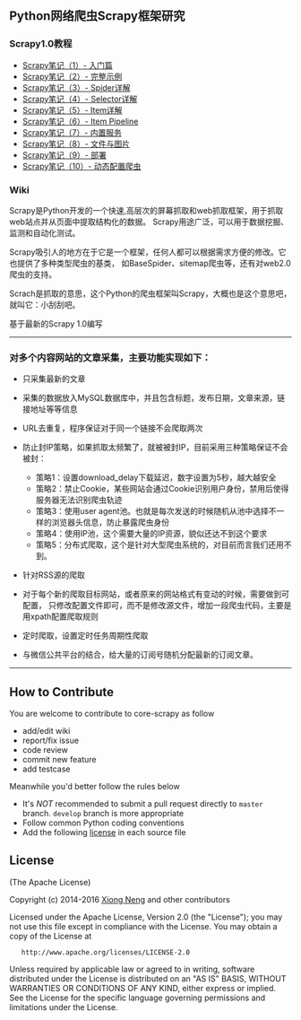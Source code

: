 ﻿## Python网络爬虫Scrapy框架研究

### Scrapy1.0教程

* [Scrapy笔记（1）- 入门篇](http://www.pycoding.com/2016/03/08/scrapy-01.html)
* [Scrapy笔记（2）- 完整示例](http://www.pycoding.com/2016/03/10/scrapy-02.html)
* [Scrapy笔记（3）- Spider详解](http://www.pycoding.com/2016/03/12/scrapy-03.html)
* [Scrapy笔记（4）- Selector详解](http://www.pycoding.com/2016/03/14/scrapy-04.html)
* [Scrapy笔记（5）- Item详解](http://www.pycoding.com/2016/03/16/scrapy-05.html)
* [Scrapy笔记（6）- Item Pipeline](http://www.pycoding.com/2016/03/18/scrapy-06.html)
* [Scrapy笔记（7）- 内置服务](http://www.pycoding.com/2016/03/19/scrapy-07.html)
* [Scrapy笔记（8）- 文件与图片](http://www.pycoding.com/2016/03/20/scrapy-08.html)
* [Scrapy笔记（9）- 部署](http://www.pycoding.com/2016/03/21/scrapy-09.html)
* [Scrapy笔记（10）- 动态配置爬虫](http://www.pycoding.com/2016/04/10/scrapy-10.html)


### Wiki
Scrapy是Python开发的一个快速,高层次的屏幕抓取和web抓取框架，用于抓取web站点并从页面中提取结构化的数据。
Scrapy用途广泛，可以用于数据挖掘、监测和自动化测试。

Scrapy吸引人的地方在于它是一个框架，任何人都可以根据需求方便的修改。它也提供了多种类型爬虫的基类，
如BaseSpider、sitemap爬虫等，还有对web2.0爬虫的支持。

Scrach是抓取的意思，这个Python的爬虫框架叫Scrapy，大概也是这个意思吧，就叫它：小刮刮吧。

基于最新的Scrapy 1.0编写

------------------------------------------

### 对多个内容网站的文章采集，主要功能实现如下：

  * 只采集最新的文章
  * 采集的数据放入MySQL数据库中，并且包含标题，发布日期，文章来源，链接地址等等信息
  * URL去重复，程序保证对于同一个链接不会爬取两次
  * 防止封IP策略，如果抓取太频繁了，就被被封IP，目前采用三种策略保证不会被封：

     * 策略1：设置download_delay下载延迟，数字设置为5秒，越大越安全
     * 策略2：禁止Cookie，某些网站会通过Cookie识别用户身份，禁用后使得服务器无法识别爬虫轨迹
     * 策略3：使用user agent池。也就是每次发送的时候随机从池中选择不一样的浏览器头信息，防止暴露爬虫身份
     * 策略4：使用IP池，这个需要大量的IP资源，貌似还达不到这个要求
     * 策略5：分布式爬取，这个是针对大型爬虫系统的，对目前而言我们还用不到。

  * 针对RSS源的爬取
  * 对于每个新的爬取目标网站，或者原来的网站格式有变动的时候，需要做到可配置，
    只修改配置文件即可，而不是修改源文件，增加一段爬虫代码，主要是用xpath配置爬取规则
  * 定时爬取，设置定时任务周期性爬取
  * 与微信公共平台的结合，给大量的订阅号随机分配最新的订阅文章。

------------------------------------------


## How to Contribute

You are welcome to contribute to core-scrapy as follow

* add/edit wiki
* report/fix issue
* code review
* commit new feature
* add testcase

Meanwhile you'd better follow the rules below

* It's *NOT* recommended to submit a pull request directly to `master` branch. `develop` branch is more appropriate
* Follow common Python coding conventions
* Add the following [license](#license) in each source file

## License

(The Apache License)

Copyright (c) 2014-2016 [Xiong Neng](http://www.pycoding.com/) and other contributors

Licensed under the Apache License, Version 2.0 (the "License"); 
you may not use this file except in compliance with the License. You may obtain a copy of the License at

       http://www.apache.org/licenses/LICENSE-2.0

Unless required by applicable law or agreed to in writing, 
software distributed under the License is distributed on an "AS IS" BASIS, 
WITHOUT WARRANTIES OR CONDITIONS OF ANY KIND, either express or implied. 
See the License for the specific language governing permissions and limitations under the License.


